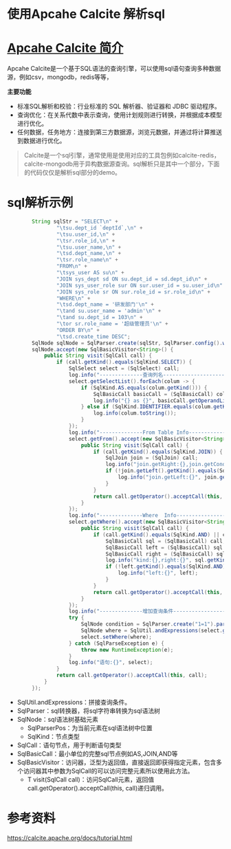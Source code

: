 # 使用Apcahe Calcite 解析sql

# [Apcahe Calcite 简介](https://calcite.apache.org/)

Apcahe Calcite是一个基于SQL语法的查询引擎，可以使用sql语句查询多种数据源，例如csv，mongodb，redis等等，

**主要功能**
* 标准SQL解析和校验：行业标准的 SQL 解析器、验证器和 JDBC 驱动程序。
* 查询优化：在关系代数中表示查询，使用计划规则进行转换，并根据成本模型进行优化。
* 任何数据，任务地方：连接到第三方数据源，浏览元数据，并通过将计算推送到数据进行优化。

> Calcite是一个sql引擎，通常使用是使用对应的工具包例如calcite-redis，calcite-mongodb用于异构数据源查询。sql解析只是其中一个部分，下面的代码仅仅是解析sql部分的demo。

# sql解析示例

```java
        String sqlStr = "SELECT\n" +
                "\tsu.dept_id `deptId`,\n" +
                "\tsu.user_id,\n" +
                "\tsr.role_id,\n" +
                "\tsu.user_name,\n" +
                "\tsd.dept_name,\n" +
                "\tsr.role_name\n" +
                "FROM\n" +
                "\tsys_user AS su\n" +
                "JOIN sys_dept sd ON su.dept_id = sd.dept_id\n" +
                "JOIN sys_user_role sur ON sur.user_id = su.user_id\n" +
                "JOIN sys_role sr ON sur.role_id = sr.role_id\n" +
                "WHERE\n" +
                "\tsd.dept_name = '研发部门'\n" +
                "\tand su.user_name = 'admin'\n" +
                "\tand su.dept_id = 103\n" +
                "\tor sr.role_name = '超级管理员'\n" +
                "ORDER BY\n" +
                "\tsd.create_time DESC";
        SqlNode sqlNode = SqlParser.create(sqlStr, SqlParser.config().withLex(Lex.MYSQL)).parseQuery();
        sqlNode.accept(new SqlBasicVisitor<String>() {
            public String visit(SqlCall call) {
                if (call.getKind().equals(SqlKind.SELECT)) {
                    SqlSelect select = (SqlSelect) call;
                    log.info("--------------查询列名----------------------------------------");
                    select.getSelectList().forEach(colum -> {
                        if (SqlKind.AS.equals(colum.getKind())) {
                            SqlBasicCall basicCall = (SqlBasicCall) colum;
                            log.info("{} as {}", basicCall.getOperandList().get(0).toString(), basicCall.getOperandList().get(1).toString());
                        } else if (SqlKind.IDENTIFIER.equals(colum.getKind())) {
                            log.info(colum.toString());
                        }
                    });
                    log.info("--------------From Table Info----------------------------------------");
                    select.getFrom().accept(new SqlBasicVisitor<String>() {
                        public String visit(SqlCall call) {
                            if (call.getKind().equals(SqlKind.JOIN)) {
                                SqlJoin join = (SqlJoin) call;
                                log.info("join.getRight:{},join.getCondition{}", join.getRight().toString(), join.getCondition().toString());
                                if (!join.getLeft().getKind().equals(SqlKind.JOIN)) {
                                    log.info("join.getLeft:{}", join.getLeft().toString());
                                }
                            }
                            return call.getOperator().acceptCall(this, call);
                        }
                    });
                    log.info("--------------Where  Info-----------------------------------------");
                    select.getWhere().accept(new SqlBasicVisitor<String>() {
                        public String visit(SqlCall call) {
                            if (call.getKind().equals(SqlKind.AND) || call.getKind().equals(SqlKind.OR)) {
                                SqlBasicCall sql = (SqlBasicCall) call;
                                SqlBasicCall left = (SqlBasicCall) sql.getOperandList().get(0);
                                SqlBasicCall right = (SqlBasicCall) sql.getOperandList().get(1);
                                log.info("kind:{},right:{}", sql.getKind(), right);
                                if (!left.getKind().equals(SqlKind.AND) && !left.getKind().equals(SqlKind.OR)) {
                                    log.info("left:{}", left);
                                }
                            }
                            return call.getOperator().acceptCall(this, call);
                        }
                    });
                    log.info("--------------增加查询条件----------------------------------------");
                    try {
                        SqlNode condition = SqlParser.create("1=1").parseExpression();
                        SqlNode where = SqlUtil.andExpressions(select.getWhere(),condition);
                        select.setWhere(where);
                    } catch (SqlParseException e) {
                        throw new RuntimeException(e);
                    }
                    log.info("语句:{}", select);
                }
                return call.getOperator().acceptCall(this, call);
            }
        });
```

* SqlUtil.andExpressions：拼接查询条件。
* SqlParser：sql转换器，将sql字符串转换为sql语法树
* SqlNode：sql语法树基础元素
  * SqlParserPos：为当前元素在sql语法树中位置
  * SqlKind：节点类型
* SqlCall：语句节点，用于判断语句类型
* SqlBasicCall：最小单位的完整sql节点例如AS,JOIN,AND等
* SqlBasicVisitor：访问器，泛型为返回值，直接返回即获得指定元素，包含多个访问器其中参数为SqlCall的可以访问完整元素所以使用此方法。
  * T visit(SqlCall call)：访问SqlCall元素，返回值call.getOperator().acceptCall(this, call)递归调用。



# 参考资料

https://calcite.apache.org/docs/tutorial.html